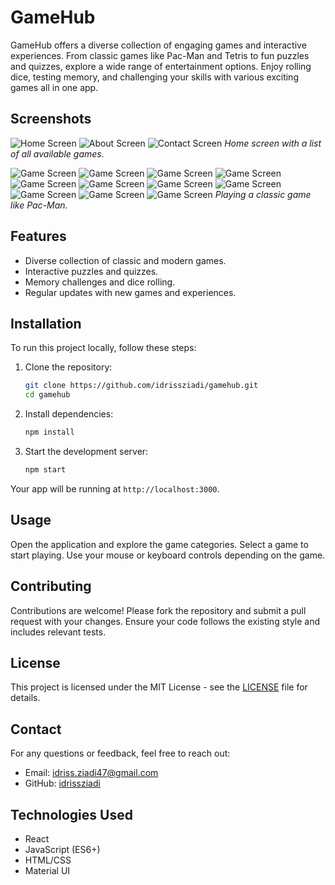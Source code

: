 # GameHub

GameHub offers a diverse collection of engaging games and interactive experiences. From classic games like Pac-Man and Tetris to fun puzzles and quizzes, explore a wide range of entertainment options. Enjoy rolling dice, testing memory, and challenging your skills with various exciting games all in one app.

## Screenshots

![Home Screen](./screenshots/about.png)
![About Screen](./screenshots/home.png)
![Contact Screen](./screenshots/contact.png)
*Home screen with a list of all available games.*

![Game Screen](./screenshots/memory2.png)
![Game Screen](./screenshots/pacman.png)
![Game Screen](./screenshots/pingpong.png)
![Game Screen](./screenshots/puzzle.png)
![Game Screen](./screenshots/quiz.png)
![Game Screen](./screenshots/rockpaper.png)
![Game Screen](./screenshots/rolldice.png)
![Game Screen](./screenshots/Simon.png)
![Game Screen](./screenshots/tenzies.png)
![Game Screen](./screenshots/tetries.png)
![Game Screen](./screenshots/wordguess.png)
*Playing a classic game like Pac-Man.*

## Features

- Diverse collection of classic and modern games.
- Interactive puzzles and quizzes.
- Memory challenges and dice rolling.
- Regular updates with new games and experiences.

## Installation

To run this project locally, follow these steps:

1. Clone the repository:
    ```bash
    git clone https://github.com/idrissziadi/gamehub.git
    cd gamehub
    ```

2. Install dependencies:
    ```bash
    npm install
    ```

3. Start the development server:
    ```bash
    npm start
    ```

Your app will be running at `http://localhost:3000`.

## Usage

Open the application and explore the game categories. Select a game to start playing. Use your mouse or keyboard controls depending on the game.

## Contributing

Contributions are welcome! Please fork the repository and submit a pull request with your changes. Ensure your code follows the existing style and includes relevant tests.

## License

This project is licensed under the MIT License - see the [LICENSE](LICENSE) file for details.

## Contact

For any questions or feedback, feel free to reach out:
- Email: idriss.ziadi47@gmail.com
- GitHub: [idrissziadi](https://github.com/idrissziadi)

## Technologies Used

- React
- JavaScript (ES6+)
- HTML/CSS
- Material UI
